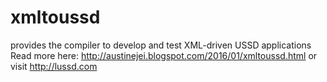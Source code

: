 # xmltoussd
provides the compiler to develop and test XML-driven USSD applications
Read more here: http://austinejei.blogspot.com/2016/01/xmltoussd.html or visit http://lussd.com
